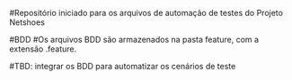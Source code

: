 #Repositório iniciado para os arquivos de automação de testes do Projeto Netshoes

#BDD
#Os arquivos BDD são armazenados na pasta feature, com a extensão .feature.

#TBD: integrar os BDD para automatizar os cenários de teste
